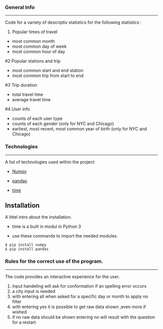 ### General Info
***
Code for a variety of descriptiv statistics for the following statistics :

1. Popular times of travel 
  * most common month
  * most common day of week
  * most common hour of day 

#2 Popular stations and trip 
  * most common start and end station 
  * most common trip from start to end 

#3 Trip duration
  * total travel time 
  * average travel time 

#4 User info
  * counts of each user type 
  * counts of each gender (only for NYC and Chicago)
  * earliest, most recent, most common year of birth (only for NYC and Chicago)

### Technologies
***
A list of technologies used within the project:

+ [Numpy](https://numpy.org/install/)

+ [pandas](https://pandas.pydata.org/docs/getting_started/install.html)

+ [time](https://docs.python.org/3/library/time.html)

## Installation

A littel intro about the installation.

+ time is a built in modul in Python 3

+ use these commands to import the needed modules.
````
$ pip install numpy
$ pip install pandas
````

### Rules for the correct use of the program.
***
The code provides an interactive experience for the user.

1. Input handeling will ask for conformation if an spelling error occurs
2. a city input is needed
3. with entering all when asked for a specific day or month to apply no filter
4. with entering yes it is possible to get raw data shown ,even more if wished 
5. if no raw data should be shown entering no will result with the question for a restart
